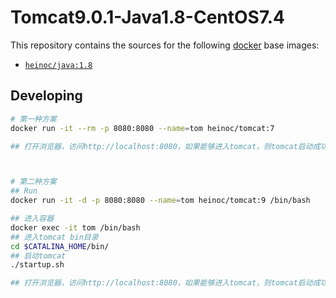 
# Tomcat9.0.1-Java1.8-CentOS7.4


This repository contains the sources for the following [docker](https://docker.io) base images:
- [`heinoc/java:1.8`](https://hub.docker.com/r/heinoc/java/)


## Developing

```bash
# 第一种方案
docker run -it --rm -p 8080:8080 --name=tom heinoc/tomcat:7

## 打开浏览器，访问http://localhost:8080，如果能够进入tomcat，则tomcat启动成功。



# 第二种方案
## Run
docker run -it -d -p 8080:8080 --name=tom heinoc/tomcat:9 /bin/bash

## 进入容器
docker exec -it tom /bin/bash
## 进入tomcat bin目录
cd $CATALINA_HOME/bin/
## 启动tomcat
./startup.sh

## 打开浏览器，访问http://localhost:8080，如果能够进入tomcat，则tomcat启动成功。

```
